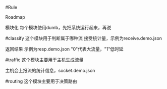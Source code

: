 #Rule

Roadmap

模块化
每个模块使用dumb，先把系统运行起来，再说

#classify
这个模块用于判断属于哪种流
接受统计量，示例为receive.demo.json

返回结果  示例为resp.demo.json "0"代表大流量，"1"低时延


#traffic
这个模块主要用于主机生成流量

主机会上报流的统计信息，socket.demo.json


#routing
这个模块主要用于决策路由





